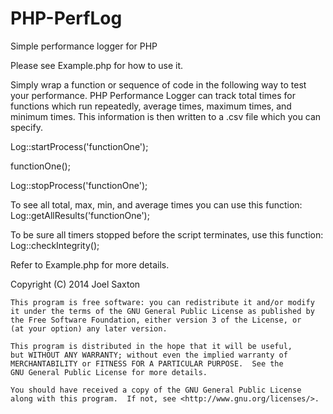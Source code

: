 PHP-PerfLog
===========

Simple performance logger for PHP

Please see Example.php for how to use it.

Simply wrap a function or sequence of code in the following way to test your performance. PHP Performance Logger
can track total times for functions which run repeatedly, average times, maximum times, and minimum times. 
This information is then written to a .csv file which you can specify.

Log::startProcess('functionOne');

functionOne();

Log::stopProcess('functionOne');

To see all total, max, min, and average times you can use this function:
Log::getAllResults('functionOne');

To be sure all timers stopped before the script terminates, use this function:
Log::checkIntegrity();

Refer to Example.php for more details.



Copyright (C) 2014  Joel Saxton

    This program is free software: you can redistribute it and/or modify
    it under the terms of the GNU General Public License as published by
    the Free Software Foundation, either version 3 of the License, or
    (at your option) any later version.

    This program is distributed in the hope that it will be useful,
    but WITHOUT ANY WARRANTY; without even the implied warranty of
    MERCHANTABILITY or FITNESS FOR A PARTICULAR PURPOSE.  See the
    GNU General Public License for more details.

    You should have received a copy of the GNU General Public License
    along with this program.  If not, see <http://www.gnu.org/licenses/>.
